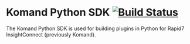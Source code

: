 # Komand Python SDK [![Build Status](https://travis-ci.org/rapid7/komand-plugin-sdk-python.svg?branch=master)](https://travis-ci.org/rapid7/komand-plugin-sdk-python)
The Komand Python SDK is used for building plugins in Python for Rapid7 InsightConnect (previously Komand). 